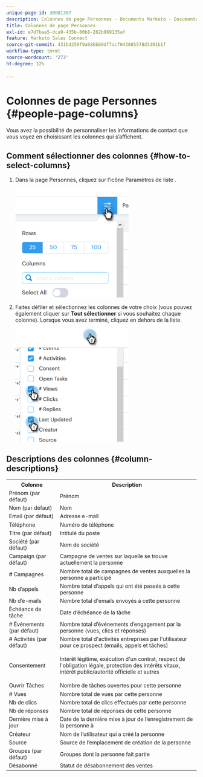 ```yaml
---
unique-page-id: 30081307
description: Colonnes de page Personnes - Documents Marketo - Documentation du produit
title: Colonnes de page Personnes
exl-id: e7d7bae5-dca9-435b-80b8-262b969135af
feature: Marketo Sales Connect
source-git-commit: 431bd258f9a68bbb9df7acf043085578d3d91b1f
workflow-type: tm+mt
source-wordcount: '273'
ht-degree: 12%

---
```


# Colonnes de page Personnes {#people-page-columns}

Vous avez la possibilité de personnaliser les informations de contact que vous voyez en choisissant les colonnes qui s’affichent.

## Comment sélectionner des colonnes {#how-to-select-columns}

1. Dans la page Personnes, cliquez sur l’icône Paramètres de liste .

   ![](assets/one-5.png)

1. Faites défiler et sélectionnez les colonnes de votre choix (vous pouvez également cliquer sur **Tout sélectionner** si vous souhaitez chaque colonne). Lorsque vous avez terminé, cliquez en dehors de la liste.

   ![](assets/two-4.png)

## Descriptions des colonnes {#column-descriptions}

<table> 
 <colgroup> 
  <col> 
  <col> 
 </colgroup> 
 <tbody> 
  <tr> 
   <th>Colonne</th> 
   <th>Description</th> 
  </tr> 
  <tr> 
   <td>Prénom (par défaut)</td> 
   <td>Prénom</td> 
  </tr> 
  <tr> 
   <td>Nom (par défaut)</td> 
   <td>Nom</td> 
  </tr> 
  <tr> 
   <td colspan="1">Email (par défaut)</td> 
   <td colspan="1">Adresse e-mail</td> 
  </tr> 
  <tr> 
   <td colspan="1">Téléphone</td> 
   <td colspan="1">Numéro de téléphone</td> 
  </tr> 
  <tr> 
   <td colspan="1">Titre (par défaut)</td> 
   <td colspan="1">Intitulé du poste</td> 
  </tr> 
  <tr> 
   <td>Société (par défaut)</td> 
   <td>Nom de société</td> 
  </tr> 
  <tr> 
   <td>Campaign (par défaut)</td> 
   <td>Campagne de ventes sur laquelle se trouve actuellement la personne</td> 
  </tr> 
  <tr> 
   <td># Campagnes</td> 
   <td>Nombre total de campagnes de ventes auxquelles la personne a participé</td> 
  </tr> 
  <tr> 
   <td>Nb d’appels</td> 
   <td>Nombre total d’appels qui ont été passés à cette personne</td> 
  </tr> 
  <tr> 
   <td>Nb d’e-mails</td> 
   <td>Nombre total d'emails envoyés à cette personne</td> 
  </tr> 
  <tr> 
   <td>Échéance de tâche</td> 
   <td>Date d’échéance de la tâche</td> 
  </tr> 
  <tr> 
   <td># Événements (par défaut)</td> 
   <td>Nombre total d’événements d’engagement par la personne (vues, clics et réponses)</td> 
  </tr> 
  <tr> 
   <td># Activités (par défaut)</td> 
   <td>Nombre total d'activités entreprises par l'utilisateur pour ce prospect (emails, appels et tâches)</td> 
  </tr> 
  <tr> 
   <td>Consentement</td> 
   <td><p>Intérêt légitime, exécution d'un contrat, respect de l'obligation légale, protection des intérêts vitaux, intérêt public/autorité officielle et autres</p></td> 
  </tr> 
  <tr> 
   <td>Ouvrir Tâches</td> 
   <td>Nombre de tâches ouvertes pour cette personne</td> 
  </tr> 
  <tr> 
   <td># Vues</td> 
   <td>Nombre total de vues par cette personne</td> 
  </tr> 
  <tr> 
   <td>Nb de clics</td> 
   <td>Nombre total de clics effectués par cette personne</td> 
  </tr> 
  <tr> 
   <td>Nb de réponses</td> 
   <td>Nombre total de réponses de cette personne</td> 
  </tr> 
  <tr> 
   <td>Dernière mise à jour</td> 
   <td>Date de la dernière mise à jour de l’enregistrement de la personne à</td> 
  </tr> 
  <tr> 
   <td>Créateur</td> 
   <td>Nom de l’utilisateur qui a créé la personne</td> 
  </tr> 
  <tr> 
   <td>Source</td> 
   <td>Source de l’emplacement de création de la personne</td> 
  </tr> 
  <tr> 
   <td>Groupes (par défaut)</td> 
   <td>Groupes dont la personne fait partie</td> 
  </tr> 
  <tr> 
   <td colspan="1">Désabonné</td> 
   <td colspan="1">Statut de désabonnement des ventes</td> 
  </tr> 
 </tbody> 
</table>
